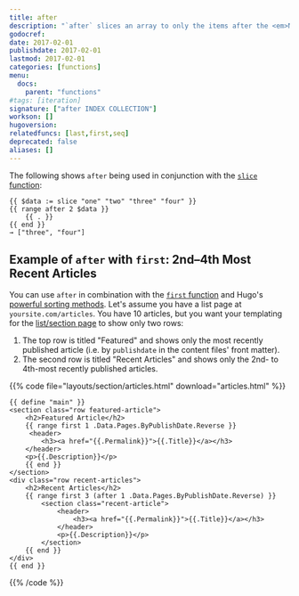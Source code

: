 ```yaml
---
title: after
description: "`after` slices an array to only the items after the <em>N</em>th item."
godocref:
date: 2017-02-01
publishdate: 2017-02-01
lastmod: 2017-02-01
categories: [functions]
menu:
  docs:
    parent: "functions"
#tags: [iteration]
signature: ["after INDEX COLLECTION"]
workson: []
hugoversion:
relatedfuncs: [last,first,seq]
deprecated: false
aliases: []
---
```


The following shows `after` being used in conjunction with the [`slice` function][slice]:

```
{{ $data := slice "one" "two" "three" "four" }}
{{ range after 2 $data }}
    {{ . }}
{{ end }}
→ ["three", "four"]
```

## Example of `after` with `first`: 2nd&ndash;4th Most Recent Articles

You can use `after` in combination with the [`first` function][] and Hugo's [powerful sorting methods][lists]. Let's assume you have a list page at `yoursite.com/articles`. You have 10 articles, but you want your templating for the [list/section page][] to show only two rows:

1. The top row is titled "Featured" and shows only the most recently published article (i.e. by `publishdate` in the content files' front matter).
2. The second row is titled "Recent Articles" and shows only the 2nd- to 4th-most recently published articles.

{{% code file="layouts/section/articles.html" download="articles.html" %}}
```
{{ define "main" }}
<section class="row featured-article">
    <h2>Featured Article</h2>
    {{ range first 1 .Data.Pages.ByPublishDate.Reverse }}
     <header>
        <h3><a href="{{.Permalink}}">{{.Title}}</a></h3>
    </header>
    <p>{{.Description}}</p>
    {{ end }}
</section>
<div class="row recent-articles">
    <h2>Recent Articles</h2>
    {{ range first 3 (after 1 .Data.Pages.ByPublishDate.Reverse) }}
        <section class="recent-article">
            <header>
                <h3><a href="{{.Permalink}}">{{.Title}}</a></h3>
            </header>
            <p>{{.Description}}</p>
        </section>
    {{ end }}
</div>
{{ end }}
```
{{% /code %}}

[`first` function]: /functions/first/
[list/section page]: /templates/section-templates/
[lists]: /lists/
[slice]: /functions/slice/
